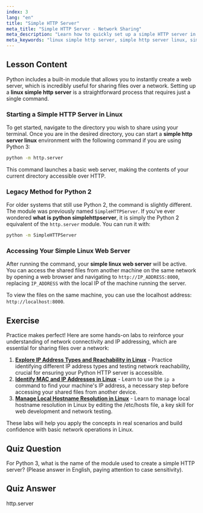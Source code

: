 ```yaml
---
index: 3
lang: "en"
title: "Simple HTTP Server"
meta_title: "Simple HTTP Server - Network Sharing"
meta_description: "Learn how to quickly set up a simple HTTP server in Linux using Python's http.server module. This guide explains how to create a simple Linux web server for easy file sharing across your network."
meta_keywords: "linux simple http server, simple http server linux, simple linux web server, python http.server, what is python simplehttpserver, file sharing, network server"
---
```


## Lesson Content

Python includes a built-in module that allows you to instantly create a web server, which is incredibly useful for sharing files over a network. Setting up a **linux simple http server** is a straightforward process that requires just a single command.

### Starting a Simple HTTP Server in Linux

To get started, navigate to the directory you wish to share using your terminal. Once you are in the desired directory, you can start a **simple http server linux** environment with the following command if you are using Python 3:

```bash
python -m http.server
```

This command launches a basic web server, making the contents of your current directory accessible over HTTP.

### Legacy Method for Python 2

For older systems that still use Python 2, the command is slightly different. The module was previously named `SimpleHTTPServer`. If you've ever wondered **what is python simplehttpserver**, it is simply the Python 2 equivalent of the `http.server` module. You can run it with:

```bash
python -m SimpleHTTPServer
```

### Accessing Your Simple Linux Web Server

After running the command, your **simple linux web server** will be active. You can access the shared files from another machine on the same network by opening a web browser and navigating to `http://IP_ADDRESS:8000`, replacing `IP_ADDRESS` with the local IP of the machine running the server.

To view the files on the same machine, you can use the localhost address: `http://localhost:8000`.

## Exercise

Practice makes perfect! Here are some hands-on labs to reinforce your understanding of network connectivity and IP addressing, which are essential for sharing files over a network:

1. **[Explore IP Address Types and Reachability in Linux](https://labex.io/labs/comptia-explore-ip-address-types-and-reachability-in-linux-592780)** - Practice identifying different IP address types and testing network reachability, crucial for ensuring your Python HTTP server is accessible.
2. **[Identify MAC and IP Addresses in Linux](https://labex.io/labs/comptia-identify-mac-and-ip-addresses-in-linux-592731)** - Learn to use the `ip a` command to find your machine's IP address, a necessary step before accessing your shared files from another device.
3. **[Manage Local Hostname Resolution in Linux](https://labex.io/labs/comptia-manage-local-hostname-resolution-in-linux-592792)** - Learn to manage local hostname resolution in Linux by editing the /etc/hosts file, a key skill for web development and network testing.

These labs will help you apply the concepts in real scenarios and build confidence with basic network operations in Linux.

## Quiz Question

For Python 3, what is the name of the module used to create a simple HTTP server? (Please answer in English, paying attention to case sensitivity).

## Quiz Answer

http.server
